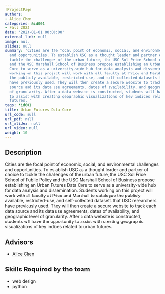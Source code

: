 ```yaml
---
!ProjectPage
authors:
- Alice Chen
categories: &id001
- Fall 2023
date: '2023-01-01 00:00:00'
external_link: null
image: null
slides: null
summary: 'Cities are the focal point of economic, social, and environmental challenges
  and opportunities. To establish USC as a thought leader and partner of choice to
  tackle the challenges of the urban future, the USC Sol Price School of Public Policy
  and the USC Marshall School of Business propose establishing an Urban Futures Data
  Core to serve as a university-wide hub for data analysis and dissemination. Students
  working on this project will work with all faculty at Price and Marshall to catalogue
  the publicly available, restricted-use, and self-collected datasets that USC researchers
  have previously used. They will then create a secure website to track each data
  source and its data use agreements, dates of availability, and geographic level
  of granularity. After a data website is constructed, students will have the opportunity
  to assist with creating geographic visualizations of key indices related to urban
  futures. '
tags: *id001
title: Urban Futures Data Core
url_code: null
url_pdf: null
url_slides: null
url_video: null
weight: 10
---
```

## Description

Cities are the focal point of economic, social, and environmental challenges and opportunities. To establish USC as a thought leader and partner of choice to tackle the challenges of the urban future, the USC Sol Price School of Public Policy and the USC Marshall School of Business propose establishing an Urban Futures Data Core to serve as a university-wide hub for data analysis and dissemination. Students working on this project will work with all faculty at Price and Marshall to catalogue the publicly available, restricted-use, and self-collected datasets that USC researchers have previously used. They will then create a secure website to track each data source and its data use agreements, dates of availability, and geographic level of granularity. After a data website is constructed, students will have the opportunity to assist with creating geographic visualizations of key indices related to urban futures. 




## Advisors

* [Alice Chen](../../../author/alice-chen)

## Skills Required by the team


* web design
* python